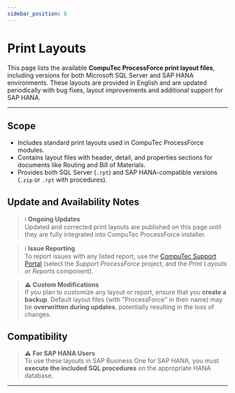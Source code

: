 ```yaml
---
sidebar_position: 8
---
```


# Print Layouts

This page lists the available **CompuTec ProcessForce print layout files**, including versions for both Microsoft SQL Server and SAP HANA environments. These layouts are provided in English and are updated periodically with bug fixes, layout improvements and additional support for SAP HANA.

---

## Scope

- Includes standard print layouts used in CompuTec ProcessForce modules.
- Contains layout files with header, detail, and properties sections for documents like Routing and Bill of Materials.
- Provides both SQL Server (`.rpt`) and SAP HANA-compatible versions (`.zip` or `.rpt` with procedures).

## Update and Availability Notes

> ℹ️ **Ongoing Updates**  
Updated and corrected print layouts are published on this page until they are fully integrated into CompuTec ProcessForce installer.

> ℹ️ **Issue Reporting**  
To report issues with any listed report, use the [CompuTec Support Portal](http://support.computec.pl/) (select the *Support ProcessForce* project, and the *Print Layouts or Reports* component).

> ⚠️ **Custom Modifications**  
If you plan to customize any layout or report, ensure that you **create a backup**. Default layout files (with "ProcessForce" in their name) may be **overwritten during updates**, potentially resulting in the loss of changes.

## Compatibility

> ⚠️ **For SAP HANA Users**  
To use these layouts in SAP Business One for SAP HANA, you must **execute the included SQL procedures** on the appropriate HANA database.

---
